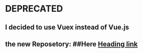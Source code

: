 # DEPRECATED
## I decided to use Vuex instead of Vue.js 
## the new Reposetory: ##Here [Heading link](https://github.com/ibra4/resume-live-builder-vuex-app "Heading link")
